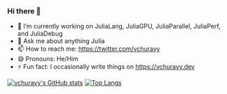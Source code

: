 ### Hi there 👋

- 🔭 I’m currently working on JuliaLang, JuliaGPU, JuliaParallel, JuliaPerf, and JuliaDebug
- 💬 Ask me about anything Julia
- 📫 How to reach me: https://twitter.com/vchuravy
- 😄 Pronouns: He/Him
- ⚡ Fun fact: I occasionally write things on https://vchuravy.dev

[![vchuravy's GitHub stats](https://github-readme-stats.vercel.app/api?username=vchuravy)](https://github.com/anuraghazra/github-readme-stats)
[![Top Langs](https://github-readme-stats.vercel.app/api/top-langs/?username=vchuravy)](https://github.com/anuraghazra/github-readme-stats)
